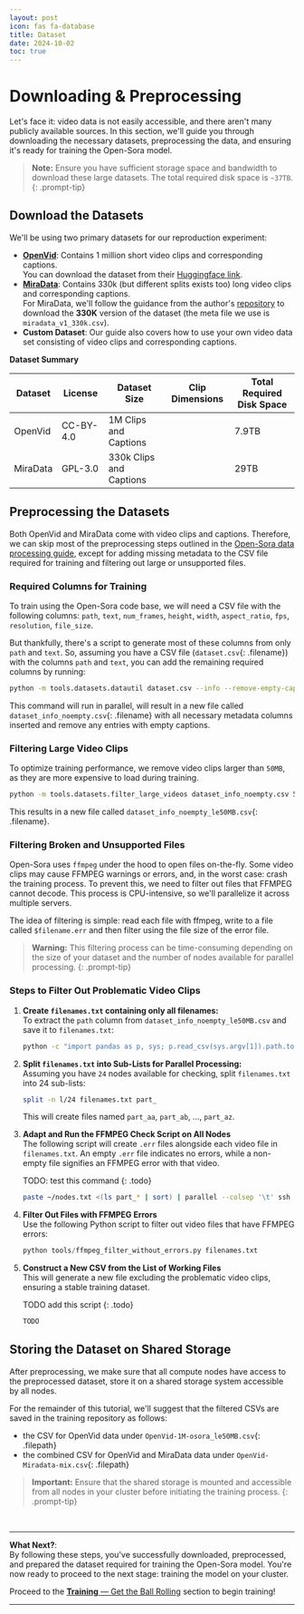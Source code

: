 ```yaml
---
layout: post
icon: fas fa-database
title: Dataset
date: 2024-10-02
toc: true
---
```



# Downloading & Preprocessing
Let's face it: video data is not easily accessible, and there aren't many publicly available sources. In this section, we'll guide you through downloading the necessary datasets, preprocessing the data, and ensuring it's ready for training the Open-Sora model.

> **Note:** Ensure you have sufficient storage space and bandwidth to download these large datasets. The total required disk space is `~37TB`.
{: .prompt-tip}

## **Download the Datasets**
We'll be using two primary datasets for our reproduction experiment:
* **[OpenVid](https://github.com/NJU-PCALab/OpenVid-1M)**: Contains 1 million short video clips and corresponding captions.  
  You can download the dataset from their [Huggingface link](https://huggingface.co/datasets/nkp37/OpenVid-1M).  
* **[MiraData](https://github.com/mira-space/MiraData)**: Contains 330k (but different splits exists too) long video clips and corresponding captions.  
  For MiraData, we'll follow the guidance from the author's [repository](https://github.com/mira-space/MiraData/tree/v1?tab=readme-ov-file#download) to download the **330K** version of the dataset (the meta file we use is `miradata_v1_330k.csv`).  
* **Custom Dataset**: Our guide also covers how to use your own video data set consisting of video clips and corresponding captions.

**Dataset Summary**

Dataset | License | Dataset Size | Clip Dimensions | Total Required Disk Space
--------| ------- | ------------ | --------------- | -------------------------
OpenVid | CC-BY-4.0 | 1M Clips and Captions |  | 7.9TB                    
MiraData | GPL-3.0 | 330k Clips and Captions |  | 29TB                    


## **Preprocessing the Datasets**
Both OpenVid and MiraData come with video clips and captions. Therefore, we can skip most of the preprocessing steps outlined in the [Open-Sora data processing guide](https://github.com/hpcaitech/Open-Sora/blob/main/docs/data_processing.md), except for adding missing metadata to the CSV file required for training and filtering out large or unsupported files.


### **Required Columns for Training**
To train using the Open-Sora code base, we will need a CSV file with the following columns:
`path`, `text`, `num_frames`, `height`, `width`, `aspect_ratio`, `fps`, `resolution`, `file_size`.

But thankfully, there's a script to generate most of these columns from only `path` and `text`.
So, assuming you have a CSV file (`dataset.csv`{: .filename}) with the columns `path` and `text`, you can add the remaining required columns by running:

```bash
python -m tools.datasets.datautil dataset.csv --info --remove-empty-caption
```
This command will run in parallel, will result in a new file called `dataset_info_noempty.csv`{: .filename} with all necessary metadata columns inserted and remove any entries with empty captions.


### **Filtering Large Video Clips**
To optimize training performance, we remove video clips larger than `50MB`, as they are more expensive to load during training.

```bash
python -m tools.datasets.filter_large_videos dataset_info_noempty.csv 50
```
This results in a new file called `dataset_info_noempty_le50MB.csv`{: .filename}.


### **Filtering Broken and Unsupported Files**
Open-Sora uses `ffmpeg` under the hood to open files on-the-fly.
Some video clips may cause FFMPEG warnings or errors, and, in the worst case: crash the training process. To prevent this, we need to filter out files that FFMPEG cannot decode. This process is CPU-intensive, so we'll parallelize it across multiple servers.

The idea of filtering is simple: read each file with ffmpeg, write to a file called `$filename.err` and then filter using the file size of the error file.

> **Warning:** This filtering process can be time-consuming depending on the size of your dataset and the number of nodes available for parallel processing.
{: .prompt-tip}

### **Steps to Filter Out Problematic Video Clips**

1. **Create `filenames.txt` containing only all filenames:**  
   To extract the `path` column from `dataset_info_noempty_le50MB.csv` and save it to `filenames.txt`:
   ```bash
   python -c "import pandas as p, sys; p.read_csv(sys.argv[1]).path.to_csv(sys.argv[2], index=0, header=0)" dataset_info_noempty_le50MB.csv filenames.txt
   ```
2. **Split `filenames.txt` into Sub-Lists for Parallel Processing:**  
   Assuming you have `24` nodes available for checking, split `filenames.txt` into 24 sub-lists:
   ```bash
   split -n l/24 filenames.txt part_
   ```
   This will create files named `part_aa`, `part_ab`, ..., `part_az`.
3. **Adapt and Run the FFMPEG Check Script on All Nodes**  
   The following script will create `.err` files alongside each video file in `filenames.txt`. An empty `.err` file indicates no errors, while a non-empty file signifies an FFMPEG error with that video.

   TODO: test this command
   {: .todo}

   ```bash
   paste ~/nodes.txt <(ls part_* | sort) | parallel --colsep '\t' ssh {1} 'bash tools/ffmpeg_check_parallel.sh {2}'
   ```
4. **Filter Out Files with FFMPEG Errors**  
   Use the following Python script to filter out video files that have FFMPEG errors:
   ```python
   python tools/ffmpeg_filter_without_errors.py filenames.txt
   ```
5. **Construct a New CSV from the List of Working Files**  
   This will generate a new file excluding the problematic video clips, ensuring a stable training dataset.

   TODO add this script
   {: .todo}

   ```python
   TODO
   ```

## **Storing the Dataset on Shared Storage**

After preprocessing, we make sure that all compute nodes have access to the preprocessed dataset, store it on a shared storage system accessible by all nodes.

For the remainder of this tutorial, we'll suggest that the filtered CSVs are saved in the training repository as follows:
- the CSV for OpenVid data under `OpenVid-1M-osora_le50MB.csv`{: .filepath}
- the combined CSV for OpenVid and MiraData data under `OpenVid-Miradata-mix.csv`{: .filepath}

> **Important:** Ensure that the shared storage is mounted and accessible from all nodes in your cluster before initiating the training process.
{: .prompt-tip}


<br/>

---

**What Next?**:  
By following these steps, you've successfully downloaded, preprocessed, and prepared the dataset required for training the Open-Sora model. You're now ready to proceed to the next stage: training the model on your cluster.

Proceed to the [**Training** — Get the Ball Rolling](../04-training) section to begin training!

---